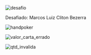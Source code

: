 ![desafio](https://user-images.githubusercontent.com/49800445/159580137-2b8042a1-ed51-4229-9ce2-f212534d32bd.png)

Desafiado: Marcos Luiz Cliton Bezerra

![handpoker](https://user-images.githubusercontent.com/49800445/159580031-9fe7e21a-295e-40a2-bd6d-e48e45709790.png)


![valor_carta_errado](https://user-images.githubusercontent.com/49800445/159579771-93e1b67f-f888-4e89-bab0-158920c1b051.png)

![qtd_invalida](https://user-images.githubusercontent.com/49800445/159579870-d424eeda-3b78-41b8-b246-cfc84ad3dc8c.png)
